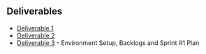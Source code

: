 ## Deliverables
- [Deliverable 1](./d1.pdf)
- [Deliverable 2](./d2.pdf)
- [Deliverable 3](./d3.pdf) - Environment Setup, Backlogs and Sprint #1 Plan
